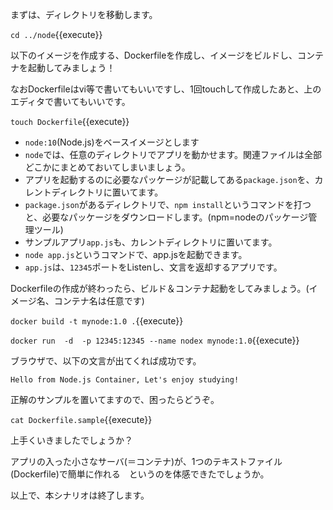 まずは、ディレクトリを移動します。

`cd ../node`{{execute}}

以下のイメージを作成する、Dockerfileを作成し、イメージをビルドし、コンテナを起動してみましょう！

なおDockerfileはvi等で書いてもいいですし、1回touchして作成したあと、上のエディタで書いてもいいです。

`touch Dockerfile`{{execute}}

- `node:10`(Node.js)をベースイメージとします
- `node`では、任意のディレクトリでアプリを動かせます。関連ファイルは全部どこかにまとめておいてしまいましょう。
- アプリを起動するのに必要なパッケージが記載してある`package.json`を、カレントディレクトリに置いてます。
- `package.json`があるディレクトリで、`npm install`というコマンドを打つと、必要なパッケージをダウンロードします。(npm=nodeのパッケージ管理ツール)
-  サンプルアプリ`app.js`も、カレントディレクトリに置いてます。
- `node app.js`というコマンドで、app.jsを起動できます。
- `app.js`は、`12345`ポートをListenし、文言を返却するアプリです。

Dockerfileの作成が終わったら、ビルド＆コンテナ起動をしてみましょう。(イメージ名、コンテナ名は任意です)

`docker build -t mynode:1.0 .`{{execute}}

`docker run  -d  -p 12345:12345 --name nodex mynode:1.0`{{execute}}

ブラウザで、以下の文言が出てくれば成功です。

`Hello from Node.js Container, Let's enjoy studying!`

正解のサンプルを置いてますので、困ったらどうぞ。

`cat Dockerfile.sample`{{execute}}

上手くいきましたでしょうか？

アプリの入った小さなサーバ(＝コンテナ)が、1つのテキストファイル(Dockerfile)で簡単に作れる　というのを体感できたでしょうか。

以上で、本シナリオは終了します。
